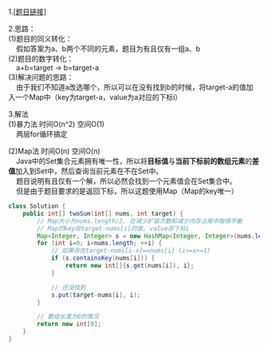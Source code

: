 1.[[题目链接]](https://leetcode-cn.com/problems/two-sum/)

2.思路：<br>
(1)题目的同义转化：<br>
&nbsp;&nbsp;&nbsp;&nbsp;假如答案为a、b两个不同的元素，题目为有且仅有一组a、b<br>
(2)题目的数字转化：<br>
&nbsp;&nbsp;&nbsp;&nbsp;a+b=target -> b=target-a<br>
(3)解决问题的思路：<br>
&nbsp;&nbsp;&nbsp;&nbsp;由于我们不知道a改选哪个，所以可以在没有找到b的时候，将target-a的值加入一个Map中（key为target-a，value为a对应的下标i）

3.解法<br>
(1)暴力法 时间O(n^2) 空间O(1)<br>
&nbsp;&nbsp;&nbsp;&nbsp;两层for循环搞定<br>

(2)Map法  时间O(n) 空间O(n)<br>
&nbsp;&nbsp;&nbsp;&nbsp;Java中的Set集合元素拥有唯一性，所以将**目标值**与**当前下标前的数组元素**的**差值**加入到Set中，然后查询当前元素在不在Set中。<br>
&nbsp;&nbsp;&nbsp;&nbsp;题目说明有且仅有一个解，所以必然会找到一个元素值会在Set集合中。<br>
&nbsp;&nbsp;&nbsp;&nbsp;但是由于题目要求的是返回下标，所以这题使用Map（Map的key唯一）
```java
class Solution {
    public int[] twoSum(int[] nums, int target) {
        // Map大小为nums.length/2, 在减少扩容次数和减少内存占用中取得平衡
        // Map的key存target-nums[i]的值, value存下标i
        Map<Integer, Integer> s = new HashMap<Integer, Integer>(nums.length/2);
        for (int i=0; i<nums.length; ++i) {
            // 如果存在target-nums[i-x]==nums[i] (i>=x>=1)
            if (s.containsKey(nums[i])) {
                return new int[]{s.get(nums[i]), i};
            }

            // 还没找到
            s.put(target-nums[i], i);
        }

        // 数组长度为0的情况
        return new int[0];
    }
}
```